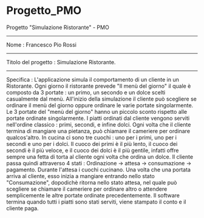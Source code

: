 # Progetto_PMO
Progetto "Simulazione Ristorante" - PMO
***
Nome : Francesco Pio Rossi
***
Titolo del progetto : Simulazione Ristorante.
***
Specifica : L'applicazione simula il comportamento di un cliente in un Ristorante.
Ogni giorno il ristorante  prevede "Il menù del giorno" il quale è composto da 3 portate :  un primo, un secondo e un dolce scelti casualmente dal menù. 
All'inizio della simulazione il cliente può scegliere se ordinare il menù del giorno oppure ordinare le varie portate singolarmente.
Le 3 portate del  "menù del giorno" hanno un piccolo sconto rispetto alle portate ordinate singolarmente.
I piatti ordinati dal cliente vengono serviti nell'ordine classico : primi, secondi, e infine dolci. 
Ogni volta che il cliente termina di mangiare una pietanza, può chiamare il cameriere per ordinare qualcos'altro.
In cucina ci sono tre cuochi : uno per i primi, uno per i secondi e uno per i dolci. Il cuoco dei primi è il più lento, il cuoco dei secondi è il più veloce, e il cuoco dei dolci è il più gentile, infatti offre sempre una fetta di torta al cliente ogni volta che ordina un dolce.
Il cliente passa quindi attraverso 4 stati : Ordinazione -> attesa -> consumazione -> pagamento. 
Durante l'attesa i cuochi cucinano. Una volta che una portata arriva al cliente, esso inizia a mangiare entrando nello stato "Consumazione", dopodichè ritorna nello stato attesa, nel quale può scegliere se chiamare il cameriere per ordinare altro o attendere semplicemente le altre portate ordinate precedentemente.
Il software termina quando tutti i piatti sono stati serviti, viene stampato il conto e il cliente paga.
